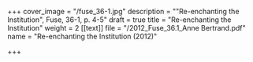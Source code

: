 +++
cover_image = "/fuse_36-1.jpg"
description = "\"Re-enchanting the Institution\", Fuse, 36-1, p. 4-5"
draft = true
title = "Re-enchanting the Institution"
weight = 2
[[text]]
file = "/2012_Fuse_36.1_Anne Bertrand.pdf"
name = "Re-enchanting the Institution (2012)"

+++
